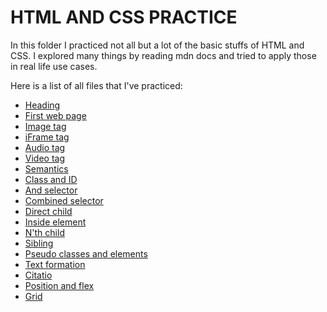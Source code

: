 # HTML AND CSS PRACTICE

In this folder I practiced not all but a lot of the basic stuffs of HTML and CSS. I explored many things by reading mdn docs and tried to apply those in real life use cases.

Here is a list of all files that I've practiced:

- [Heading](heading.html)
- [First web page](index.html)
- [Image tag](image.html)
- [iFrame tag](imagelink.html)
- [Audio tag](audio.html)
- [Video tag](video.html)
- [Semantics](semantics.html)
- [Class and ID](classandId.html)
- [And selector](andselector.html)
- [Combined selector](combinedselector.html)
- [Direct child](directchild.html)
- [Inside element](insideele.html)
- [N'th child](nchild.html)
- [Sibling](sibling.html)
- [Pseudo classes and elements](pseudo.html)
- [Text formation](formating.html)
- [Citatio](citation.html)
- [Position and flex](position.html)
- [Grid](grid.html)